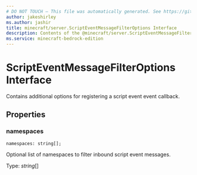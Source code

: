 ```yaml
---
# DO NOT TOUCH — This file was automatically generated. See https://github.com/mojang/minecraftapidocsgenerator to modify descriptions, examples, etc.
author: jakeshirley
ms.author: jashir
title: minecraft/server.ScriptEventMessageFilterOptions Interface
description: Contents of the @minecraft/server.ScriptEventMessageFilterOptions class.
ms.service: minecraft-bedrock-edition
---
```

# ScriptEventMessageFilterOptions Interface

Contains additional options for registering a script event event callback.

## Properties

### **namespaces**
`namespaces: string[];`

Optional list of namespaces to filter inbound script event messages.

Type: *string*[]
